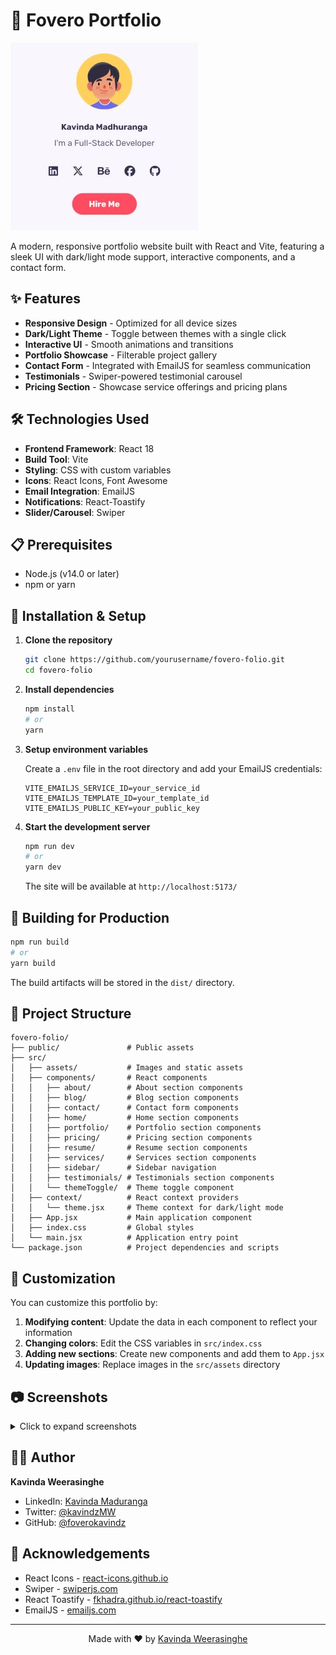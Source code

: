 # 🚀 Fovero Portfolio

![Portfolio Banner](https://raw.githubusercontent.com/foverokavindz/fovero-folio/main/public/metaImage.jpg)

A modern, responsive portfolio website built with React and Vite, featuring a sleek UI with dark/light mode support, interactive components, and a contact form.

## ✨ Features

- **Responsive Design** - Optimized for all device sizes
- **Dark/Light Theme** - Toggle between themes with a single click
- **Interactive UI** - Smooth animations and transitions
- **Portfolio Showcase** - Filterable project gallery
- **Contact Form** - Integrated with EmailJS for seamless communication
- **Testimonials** - Swiper-powered testimonial carousel
- **Pricing Section** - Showcase service offerings and pricing plans

## 🛠️ Technologies Used

- **Frontend Framework**: React 18
- **Build Tool**: Vite
- **Styling**: CSS with custom variables
- **Icons**: React Icons, Font Awesome
- **Email Integration**: EmailJS
- **Notifications**: React-Toastify
- **Slider/Carousel**: Swiper

## 📋 Prerequisites

- Node.js (v14.0 or later)
- npm or yarn

## 🔧 Installation & Setup

1. **Clone the repository**

   ```bash
   git clone https://github.com/yourusername/fovero-folio.git
   cd fovero-folio
   ```

2. **Install dependencies**

   ```bash
   npm install
   # or
   yarn
   ```

3. **Setup environment variables**

   Create a `.env` file in the root directory and add your EmailJS credentials:

   ```
   VITE_EMAILJS_SERVICE_ID=your_service_id
   VITE_EMAILJS_TEMPLATE_ID=your_template_id
   VITE_EMAILJS_PUBLIC_KEY=your_public_key
   ```

4. **Start the development server**

   ```bash
   npm run dev
   # or
   yarn dev
   ```

   The site will be available at `http://localhost:5173/`

## 🚀 Building for Production

```bash
npm run build
# or
yarn build
```

The build artifacts will be stored in the `dist/` directory.

## 📱 Project Structure

```
fovero-folio/
├── public/               # Public assets
├── src/
│   ├── assets/           # Images and static assets
│   ├── components/       # React components
│   │   ├── about/        # About section components
│   │   ├── blog/         # Blog section components
│   │   ├── contact/      # Contact form components
│   │   ├── home/         # Home section components
│   │   ├── portfolio/    # Portfolio section components
│   │   ├── pricing/      # Pricing section components
│   │   ├── resume/       # Resume section components
│   │   ├── services/     # Services section components
│   │   ├── sidebar/      # Sidebar navigation
│   │   ├── testimonials/ # Testimonials section components
│   │   └── themeToggle/  # Theme toggle component
│   ├── context/          # React context providers
│   │   └── theme.jsx     # Theme context for dark/light mode
│   ├── App.jsx           # Main application component
│   ├── index.css         # Global styles
│   └── main.jsx          # Application entry point
└── package.json          # Project dependencies and scripts
```

## 🎨 Customization

You can customize this portfolio by:

1. **Modifying content**: Update the data in each component to reflect your information
2. **Changing colors**: Edit the CSS variables in `src/index.css`
3. **Adding new sections**: Create new components and add them to `App.jsx`
4. **Updating images**: Replace images in the `src/assets` directory

## 📷 Screenshots

<details>
<summary>Click to expand screenshots</summary>

### Home Page (Light Theme)

![Home Light](https://via.placeholder.com/800x400?text=Home+Light+Theme)

### Portfolio Section (Dark Theme)

![Portfolio Dark](https://via.placeholder.com/800x400?text=Portfolio+Dark+Theme)

### Contact Form

![Contact Form](https://via.placeholder.com/800x400?text=Contact+Form)

</details>

## 👨‍💻 Author

**Kavinda Weerasinghe**

- LinkedIn: [Kavinda Maduranga](https://www.linkedin.com/in/kavinda-maduranga-1302a71b7)
- Twitter: [@kavindzMW](https://twitter.com/kavindzMW)
- GitHub: [@foverokavindz](https://github.com/foverokavindz)

## 🙏 Acknowledgements

- React Icons - [react-icons.github.io](https://react-icons.github.io/)
- Swiper - [swiperjs.com](https://swiperjs.com/)
- React Toastify - [fkhadra.github.io/react-toastify](https://fkhadra.github.io/react-toastify/introduction)
- EmailJS - [emailjs.com](https://www.emailjs.com/)

---

<p align="center">
  Made with ❤️ by <a href="https://github.com/foverokavindz">Kavinda Weerasinghe</a>
</p>

